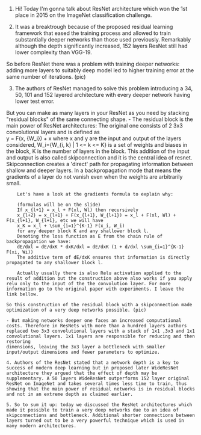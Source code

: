 
1. Hi! Today I'm gonna talk about ResNet architecture which won the 1st place in 2015 on the ImageNet classification challenge.

2. It was a breaktrough because of the proposed residual learning framework that eased the training process and allowed to 
train substantially deeper networks than those used previously. Remarkably although the depth significantly increased, 152 layers ResNet still had lower complexity than VGG-19.

So before ResNet there was a problem with training deeper networks: adding more layers to suitably deep model led to higher training error at the same number of iterations. (pic) 

3. The authors of ResNet managed to solve this problem introducing a 34, 50, 101 and 152 layered architecture with every deeper network having lower test error.

But you can make as many layers in your ResNet as you need by stacking "residual blocks" of the same connecting shape.
	- The residual block is the main power of ResNet architectures:
		The original one consists of 2 3x3 convolutional layers and is defined as 	
		y = F(x, {W_i}) + x
			where x and y are the input and output of the layers considered, W_i={W_{i, k} | 1 <= k <= K} is a set of weights and biases in the block, K is the number of layers in the block.
 		This addition of the input and output is also called skipconnection and it is the central idea of resnet.
		Skipconnection creates a 'direct' path for propagating information between shallow and deeper layers. In a backpropagation mode that means the gradients of a layer do not vanish even when the weights are arbitrarily small.

 		Let's have a look at the gradients formula to explain why:
 		
 		(formulas will be on the slide)
 		If x_{l+1} = x_l + F(xl, Wl) then recursively
 		x_{l+2} = x_{l+1} + F(x_{l+1}, W_{l+1}) = x_l + F(xl, Wl) + F(x_{l+1}, W_{l+1}, etc we will have 
 		x_K = x_l + \sum_{i=1}^{K-1} F(x_i, W_i)
 		for any deeper block K and any shallower block l.
 		Denoting the loss function as E from the chain rule of backpropagation we have:
 		dE/dxl = dE/dxK * dxK/dxl = dE/dxK (1 + d/dxl \sum_{i=1}^{K-1} F(xi, Wi))
 		The additive term of dE/dxK ensures that information is directly propagated to any shallower block l. 

		Actually usually there is also Relu activation applied to the result of addition but the construction above also works if you apply relu only to the input of the the convolution layer. For more information go to the original paper with experiments. I leave the link bellow.  

	So this construction of the residual block with a skipconnection made optimization of a very deep networks possible. (pic)
 	
 	- But making networks deeper one faces an increased computational costs. Therefore in ResNets with more than a hundred layers authors replaced two 3x3 convolutional layers with a stack of 1x1 ,3x3 and 1x1 convolutional layers. 1x1 layers are responsible for reducing and then restoring
 	dimensions, leaving the 3x3 layer a bottleneck with smaller input/output dimensions and fewer parameters to optimize.

 	4. Authors of the ResNet stated that a network depth is a key to success of modern deep learning but in proposed later WideResNet architecture they argued that the effect of depth may be supplementary. A 50 layers WideResNet outperforms 152 layer original ResNet on ImageNet and takes several times less time to train, thus showing that the main power of residual networks is in residual blocks and not in an extreme depth as claimed earlier.

 	5. So to sum it up: today we discussed the ResNet architectures which made it possible to train a very deep networks due to an idea of skipconnections and bottleneck. Additional shorter connections between layers turned out to be a very powerful technique which is used in many modern architectures.